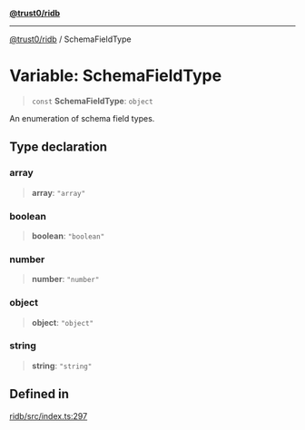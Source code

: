 [**@trust0/ridb**](../README.md)

***

[@trust0/ridb](../README.md) / SchemaFieldType

# Variable: SchemaFieldType

> `const` **SchemaFieldType**: `object`

An enumeration of schema field types.

## Type declaration

### array

> **array**: `"array"`

### boolean

> **boolean**: `"boolean"`

### number

> **number**: `"number"`

### object

> **object**: `"object"`

### string

> **string**: `"string"`

## Defined in

[ridb/src/index.ts:297](https://github.com/elribonazo/RIDB/blob/b28b0b719e467bd7324ebf7597b93fa48be5c6ad/packages/ridb/src/index.ts#L297)
